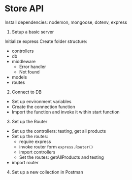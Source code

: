 # Store API

Install dependencies:
nodemon, mongoose, dotenv, express

1. Setup a basic server

Initialize express
Create folder structure:

- controllers
- db
- middleware
  - Error handler
  - Not found
- models
- routes

2. Connect to DB

- Set up environment variables
- Create the connection function
- Import the function and invoke it within start function

3. Set up the Router

- Set up the controllers: testing, get all products
- Set up the routes:
  - require express
  - invoke router form `express.Router()`
  - import controllers
  - Set the routes: getAllProducts and testing
- import router

4. Set up a new collection in Postman
